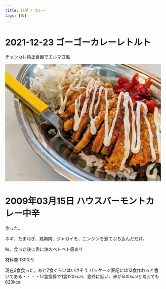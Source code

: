 ```yaml
---
title: 料理 / カレー
tags: [飯]
---
```




2021-12-23 ゴーゴーカレーレトルト
================================================================================
チャンカレ純正食器でエルマヨ風

![](2021-12-23_curry.jpg)

2009年03月15日 ハウスバーモントカレー中辛
================================================================================
作った。

ネギ、たまねぎ、鶏胸肉、ジャガイモ、ニンジンを煮てぶち込んだだけ。

味。食った後に舌に油のベトベト感あり

材料費 1300円

現在2食食った。あと7食ぐらいはいけそう
パッケージ表記には12食作れると書いてある・・・・12食換算で1食120kcal、意外に低い、米が500kcalと考えても620kcal


